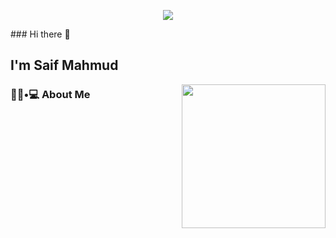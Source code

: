 <p align="center">
  <img src="https://github.com/thompsonemerson/thompsonemerson/raw/master/cover-thompson.png" />
</p>
### Hi there 👋<h2> I'm Saif Mahmud</h2>

<img align='right' src="https://media.giphy.com/media/M9gbBd9nbDrOTu1Mqx/giphy.gif" width="230">

<h3> 👨🏻•💻 About Me </h3>
